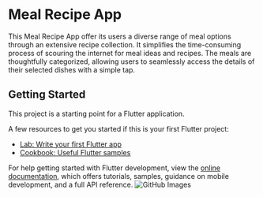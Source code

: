 # Meal Recipe App

This Meal Recipe App offer its users a diverse range of meal options through an extensive recipe collection. It simplifies the time-consuming process of scouring the internet for meal ideas and recipes. The meals are thoughtfully categorized, allowing users to seamlessly access the details of their selected dishes with a simple tap.

## Getting Started

This project is a starting point for a Flutter application.

A few resources to get you started if this is your first Flutter project:

- [Lab: Write your first Flutter app](https://docs.flutter.dev/get-started/codelab)
- [Cookbook: Useful Flutter samples](https://docs.flutter.dev/cookbook)

For help getting started with Flutter development, view the
[online documentation](https://docs.flutter.dev/), which offers tutorials,
samples, guidance on mobile development, and a full API reference.
![GitHub Images](https://github.com/Progresschuke/flutter_demo/assets/121574971/4fe28f49-85f3-4900-a7ce-3b5529d1b46d)
